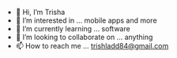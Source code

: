 - 👋 Hi, I’m Trisha
- 👀 I’m interested in ... mobile apps and more
- 🌱 I’m currently learning ... software
- 💞️ I’m looking to collaborate on ... anything
- 📫 How to reach me ... trishladd84@gmail.com 

<!---
spiritma/spiritma is a ✨ special ✨ repository because its `README.md` (this file) appears on your GitHub profile.
You can click the Preview link to take a look at your changes.
--->
